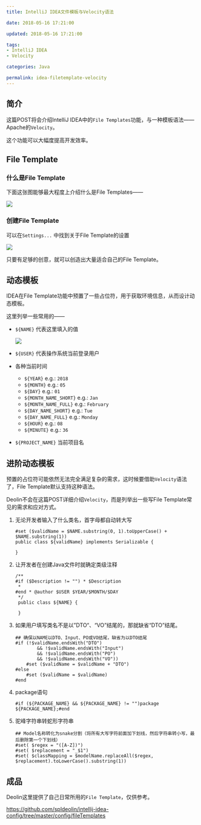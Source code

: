 ```yaml
---
title: IntelliJ IDEA文件模板与Velocity语法

date: 2018-05-16 17:21:00

updated: 2018-05-16 17:21:00

tags:
- IntelliJ IDEA
- Velocity

categories: Java

permalink: idea-filetemplate-velocity
---
```


## 简介

这篇POST将会介绍IntelliJ IDEA中的`File Templates`功能，与一种模板语法——Apache的`Velocity`。

这个功能可以大幅度提高开发效率。



## File Template

### 什么是File Template

下面这张图能够最大程度上介绍什么是File Templates——

![](/images/idea-filetemplate-velocity-1.gif)



### 创建File Template

可以在`Settings...` 中找到关于File Template的设置

![](/images/idea-filetemplate-velocity-2.png)



只要有足够的创意，就可以创造出大量适合自己的File Template。



## 动态模板

IDEA在File Template功能中预置了一些占位符，用于获取环境信息，从而设计动态模板。

这里列举一些常用的——

- `${NAME}` 代表这里填入的值

  ![](/images/idea-filetemplate-velocity-3.png)

- `${USER}` 代表操作系统当前登录用户

- 各种当前时间

  - `${YEAR}`  e.g.: `2018`
  - `${MONTH}` e.g.: `05`
  - `${DAY}` e.g.: `01`
  - `${MONTH_NAME_SHORT}` e.g.: `Jan`
  - `${MONTH_NAME_FULL}` e.g.: `February`
  - `${DAY_NAME_SHORT}` e.g.: `Tue`
  - `${DAY_NAME_FULL}` e.g.: `Monday`
  - `${HOUR}` e.g.: `08`
  - `${MINUTE}` e.g.: `36`

- `${PROJECT_NAME}` 当前项目名



## 进阶动态模板

预置的占位符可能依然无法完全满足复杂的需求，这时候要借助`Velocity`语法了，File Template默认支持这种语法。

Deolin不会在这篇POST详细介绍`Velocity`，而是列举出一些写File Template常见的需求和应对方式。



1. 无论开发者输入了什么类名，首字母都自动转大写

   ~~~velocity
   #set ($validName = $NAME.substring(0, 1).toUpperCase() + $NAME.substring(1))
   public class ${validName} implements Serializable {
   
   }
   ~~~

   

2. 让开发者在创建Java文件时就确定类级注释

   ~~~velocity
   /**
   #if ($Description != "") * $Description
    *
   #end * @author $USER $YEAR/$MONTH/$DAY
    */
    public class ${NAME} {
        
    }
   ~~~

   

3. 如果用户填写类名不是以”DTO“、“VO”结尾的，那就缺省“DTO”结尾。

   ~~~velocity
   ## 确保以NAME以DTO、Input、PO或VO结尾，缺省为以DTO结尾
   #if (!$validName.endsWith("DTO")
           && !$validName.endsWith("Input")
           && !$validName.endsWith("PO")
           && !$validName.endsWith("VO"))
       #set ($validName = $validName + "DTO")
   #else
       #set ($validName = $validName)
   #end
   ~~~

   

4. package语句

   ~~~velocity
   #if (${PACKAGE_NAME} && ${PACKAGE_NAME} != "")package ${PACKAGE_NAME};#end
   ~~~

   

5. 驼峰字符串转蛇形字符串

   ~~~velocity
   ## Model名称转化为snake分割（将所有大写字符前面加下划线，然后字符串转小写，最后删除第一个下划线）
   #set( $regex = "([A-Z])")
   #set( $replacement = "_$1")
   #set( $classMapping = $modelName.replaceAll($regex, $replacement).toLowerCase().substring(1))
   ~~~

   

## 成品

Deolin这里提供了自己日常所用的`File Template`，仅供参考。

https://github.com/spldeolin/intellij-idea-config/tree/master/config/fileTemplates